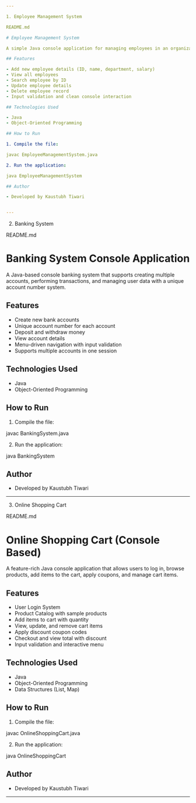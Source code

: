 ```yaml
---

1. Employee Management System

README.md

# Employee Management System

A simple Java console application for managing employees in an organization. This application allows the user to add, view, update, and delete employee records using an interactive menu system.

## Features

- Add new employee details (ID, name, department, salary)
- View all employees
- Search employee by ID
- Update employee details
- Delete employee record
- Input validation and clean console interaction

## Technologies Used

- Java
- Object-Oriented Programming

## How to Run

1. Compile the file:

javac EmployeeManagementSystem.java

2. Run the application:

java EmployeeManagementSystem

## Author

- Developed by Kaustubh Tiwari


---
```


2. Banking System

README.md

# Banking System Console Application

A Java-based console banking system that supports creating multiple accounts, performing transactions, and managing user data with a unique account number system.

## Features

- Create new bank accounts
- Unique account number for each account
- Deposit and withdraw money
- View account details
- Menu-driven navigation with input validation
- Supports multiple accounts in one session

## Technologies Used

- Java
- Object-Oriented Programming

## How to Run

1. Compile the file:

javac BankingSystem.java

2. Run the application:

java BankingSystem

## Author

- Developed by Kaustubh Tiwari


---

3. Online Shopping Cart

README.md

# Online Shopping Cart (Console Based)

A feature-rich Java console application that allows users to log in, browse products, add items to the cart, apply coupons, and manage cart items.

## Features

- User Login System
- Product Catalog with sample products
- Add items to cart with quantity
- View, update, and remove cart items
- Apply discount coupon codes
- Checkout and view total with discount
- Input validation and interactive menu

## Technologies Used

- Java
- Object-Oriented Programming
- Data Structures (List, Map)

## How to Run

1. Compile the file:

javac OnlineShoppingCart.java

2. Run the application:

java OnlineShoppingCart

## Author

- Developed by Kaustubh Tiwari


---
